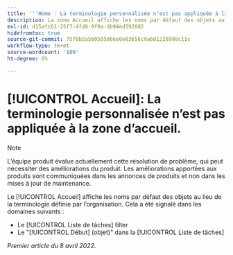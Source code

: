 ```yaml
---
title: '''Home : La terminologie personnalisée n’est pas appliquée à la zone d’accueil.'
description: La zone Accueil affiche les noms par défaut des objets au lieu de la terminologie définie par l’organisation. Cela a été signalé dans divers domaines.
exl-id: d15afc61-25f7-4fd8-9f9a-db94ed392082
hidefromtoc: true
source-git-commit: 7570b2a560505d66e0e83656c9a601226998c11c
workflow-type: tm+mt
source-wordcount: '109'
ht-degree: 0%

---
```


# [!UICONTROL Accueil]: La terminologie personnalisée n’est pas appliquée à la zone d’accueil.

>[!NOTE]
>
>L’équipe produit évalue actuellement cette résolution de problème, qui peut nécessiter des améliorations du produit. Les améliorations apportées aux produits sont communiquées dans les annonces de produits et non dans les mises à jour de maintenance.

Le [!UICONTROL Accueil] affiche les noms par défaut des objets au lieu de la terminologie définie par l’organisation. Cela a été signalé dans les domaines suivants :

* Le [!UICONTROL Liste de tâches] filter
* Le &quot;[!UICONTROL Début] (objet)&quot; dans la [!UICONTROL Liste de tâches]

_Premier article du 8 avril 2022._
